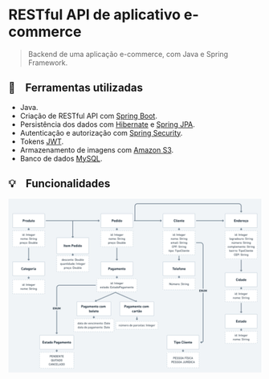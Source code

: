 # RESTful API de aplicativo e-commerce

> Backend de uma aplicação e-commerce, com Java e Spring Framework.

## :wrench: &nbsp;&nbsp; Ferramentas utilizadas

- Java.
- Criação de RESTful API com [Spring Boot](https://github.com/spring-projects/spring-boot).
- Persistência dos dados com [Hibernate](https://hibernate.org/) e [Spring JPA](https://github.com/spring-projects/spring-data-jpa).
- Autenticação e autorização com [Spring Security](https://github.com/spring-projects/spring-security).
- Tokens [JWT](https://jwt.io/).
- Armazenamento de imagens com [Amazon S3](https://aws.amazon.com/pt/s3/).
- Banco de dados [MySQL](https://github.com/mysql).

## :bulb: &nbsp;&nbsp; Funcionalidades

![](https://github.com/eduardorcury/e-commerce-app-backend/blob/master/Diagrama.png)
